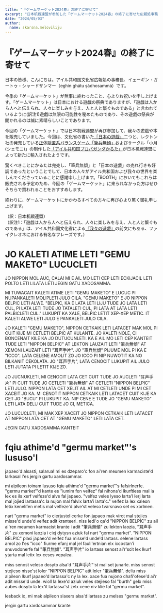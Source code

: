 ```yaml
---
title: "『ゲームマーケット2024春』の終了に寄せて"
excerpt: "日本机戦連盟が参加した『ゲームマーケット2024春』の終了に寄せた広報処事務長のコメントです。"
date: "2024/05/03"
author:
  name: skarsna.meloviliju
---
```


# 『ゲームマーケット2024春』の終了に寄せて
日本の皆様、こんにちは。アイル共和国文化省広報処の事務長、イェーギン・ガートゥ・シャードザンマー（eghin ghátu ṣádhosammá）です。

今季の「ゲームマーケット」が無事に終わったこと、心よりお祝いを申し上げます。「ゲームマーケット」は日本における遊戯の祭典でありますが、「遊戯は人から人へと伝えられ、人々に楽しみを与え、人と人と繋ぐものである」と言われているように(訳注1)遊戯は無限の可能性を秘めたものであり、その遊戯の祭典が開かれるのは誠に素晴らしいことであります。

今回の「ゲームマーケット」では日本机戦連盟が再び参加して、我々の遊戯や本を販売していました。今回は、文化省の書いた[「日本の遊戯」](https://x.com/cet2kaik/status/1782211240129151299)二つと、レクトン社の発売している[正体隠匿系バランスゲーム「筆兵無傾」](https://x.com/cet2kaik/status/1780642196737396973)およびサークル「小月(シェモニ)」の制作した[「アイル共和国プロパガンダかるた」](https://x.com/cet2kaik/status/1780642196737396973)が日本机戦連盟によって新たに輸入されたようです。

驚くべきことにかるたは完売し、「筆兵無傾」と「日本の遊戯」の売れ行きも好調であったということでして、日本の人々がアイル共和国および我々の世界を楽しんでくださっていることに感謝申し上げます。「BOOTH」においてもこれらは販売される予定のため、今回の「ゲームマーケット」に来られなかった方はぜひそちらで買われることをおすすめします。

終わりに、ゲームマーケットにかかわるすべての方々に再び心より篤く御礼申し上げます。

（訳：日本机戦連盟）<br>
（訳注1：「遊戯は人から人へと伝えられ、人々に楽しみを与え、人と人と繋ぐものである」は、アイル共和国文化省による[『我々の遊戯』](https://cet2kaik.booth.pm/items/4781852)の前文にもある、ファイクレオネにおける有名なフレーズです。）

# <span lang="x-ycaxen-medium">JO KALETI ATIME LETI "GEMU MAKETO" LUCUCLETI</span>
<div lang="x-ycaxen-medium">
JO NIPPON MOL AUC, CALA! MI E AIL MO LETI CEP LETI ECKIJACIL LETI POLTO LETI LILATA LETI JEGIN GATU XADOSAMMA.

MI TUWACAIT KALETI ATIME LETI "GEMU MAKETO" E LUCUC PI NUPANKALETI MOLIPLETI JULO CILA. "GEMU MAKETO" E JO NIPPON BELPIC LETI ALWE. "BELPIC, KA E LATA LETI LIJU TUDE JO LATA LETI CUL, PI LATA LETI TUDE JO TATALETI CUL, PI LATA AT LATA LETI PALBICLETI CUL." LUKUPIT KA XALE, BELPIC LETIT XEP-XEP METIC. IT KALETI ALWE LETI JULO E PANKALETI JULO CILA.

JO KALETI "GEMU MAKETO", NIPPON CETKAIK LETI LATACET MAK MOL PI CUIT KIJE MI CETLETI BELPIC AT KULANTE. JO KALETI NOLE, CI BONCENAIT KILE KA JO DUTUCUNLETI. KA E AIL MO LETI CEP KANTEIT TUDE LETI "NIPPON BELPIC" AT LEKTON LAUZAIT LETI "<span lang="x-linmarn">筆兵無傾</span>" AT XEMONI LAUZAIT LETI "<span lang="x-linmarn">耳声手片</span>". JO "<span lang="x-linmarn">筆兵無傾</span>" PIJUME MOL PI KA E "ICCO". LATA CELENE AMOLIT ZO JO ICCO PI NIP NUWOTIT KA NO BILKANIT CEKOLATA. JO "<span lang="x-linmarn">耳声手片</span>", LATA CENOCIT LUKUPIT AIL JULO LETI JUTATA PI LETIT KIJE ZO.

JO JUCNUKLETI, MI CENOCIT LATA CET CUIT TUDE JO AUCLETI "<span lang="x-linmarn">耳声手片</span>" PI CUIT TUDE JO CETLETI "<span lang="x-linmarn">筆兵無傾</span>" AT CETLETI "NIPPON BELPIC" LETI JULO. NIPPON LATA CET XELIT AIL AT MI CETLETI UNDE PI MI CET XACEIT JO KA. MI CENOTIT NIPPON CETKAIK LETI LATACET CUIT KIJE KA CET JO "BUCU" PI LUKUPIT KA. NIP CENE E TUDE JO "GEMU MAKETO" LETI LATA DELU CUIT TUDE JO CI, METICA.

JO LUCUCLETI, MI MAK XEP XACEIT JO NIPPON CETKAIK LETI LATACET AT NIPPON LATA CET AT "GEMU MAKETO" LETI LATA CET.

JEGIN GATU XADOSAMMA KANTEIT
</div>

# <span lang="x-lineparine">fqiu athime'd "germu market"'s lususo'l</span>
<div lang="x-lineparine">
japaeo'd alsasti, salarua! mi es dzeparo'c fon ai'ren meumen karmaciste'd larkasal l'es jergin gartu xardosammar.

mi alpileon toinam lususo fqiu athime'd "germu market"'s fafsirlnerfe. "germu market"'d kante es "iumim fon velfez" fal nihona'd lkurftless mal la lex es ils xerf velfeze'd alve fal japaeo. "velfez veles lyeso larta'l lerj larta mal jojied lartassa'c la nujon mal falvix larta'i larta'c." velfez la lex xaleon letix kenelifen metis mal velfeze'd alve'st veleso tvarsnavo set es xorlmen.

nart "germu market" io cierjustel cerke fon japaeo mak virot mal stejies misse'd unde'd velfez adit kranteerl. niss ledi'o qa'd "<span lang="x-ycaxen-medium">NIPPON BELPIC</span>" zu ail ai'ren meumen karmacist krante i adit "<span lang="x-linmarn">筆兵無傾</span>" zu lekton laozia, "<span lang="x-linmarn">耳声手片</span>" zu xemoni laozia i cixj dytysn aziuk fal nart "germu market". "<span lang="x-ycaxen-medium">NIPPON BELPIC</span>" plasi japaeo'd velfez fua misse'd unde'd lartass. selene lartass amol zo l'es "icco" fiurme efanj mal jel fauli'ertnian elx iccostan'i snuvodonerfe fal "<span lang="x-linmarn">筆兵無傾</span>". "<span lang="x-linmarn">耳声手片</span>" io lartass senost ai'r'scit lex lkurf ytarta mal letix lex ceses vepalea.

miss senost veleso dosyto alsa'd "<span lang="x-linmarn">耳声手片</span>"'st mal set junarle. miss senost stejieso nisse'st loler "NIPPON BELPIC" atit loler "<span lang="x-linmarn">筆兵無傾</span>". deliu miss alpileon lkurf japaeo'd lartassa'c ny la lex. xace fua nujono chafi'ofese'd ai'r adit misse'd unde. wioll la lexe'd aziuk veles stejieso fal "burth" gelx miss aubes dosyto la lex'it lartassa'st zelx cene niv klie fal "germu market".

lesback io, mi mak alpileon slaxers alsa'd lartass zu melses "germu market".

jergin gartu xardosammar krante
</div>
